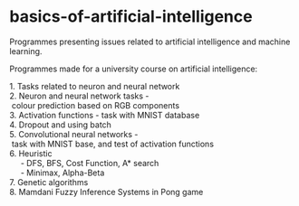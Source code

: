 # basics-of-artificial-intelligence
Programmes presenting issues related to artificial intelligence and machine learning.

Programmes made for a university course on artificial intelligence:

1. Tasks related to neuron and neural network   
2. Neuron and neural network tasks - colour prediction based on RGB components  
3. Activation functions - task with MNIST database  
4. Dropout and using batch  
5. Convolutional neural networks - task with MNIST base, and test of activation functions   
6. Heuristic  
     - DFS, BFS, Cost Function, A* search   
     - Minimax, Alpha-Beta    
7. Genetic algorithms     
8. Mamdani Fuzzy Inference Systems in Pong game   
